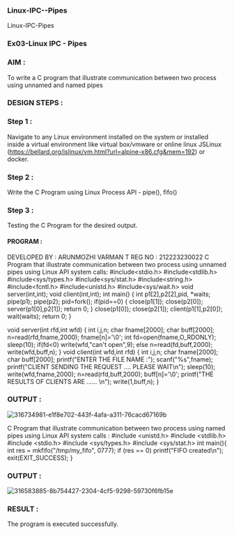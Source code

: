 ### Linux-IPC--Pipes
Linux-IPC-Pipes

### Ex03-Linux IPC - Pipes
### AIM :
To write a C program that illustrate communication between two process using unnamed and named pipes

### DESIGN STEPS :
### Step 1 :
Navigate to any Linux environment installed on the system or installed inside a virtual environment like virtual box/vmware or online linux JSLinux (https://bellard.org/jslinux/vm.html?url=alpine-x86.cfg&mem=192) or docker.

### Step 2 :
Write the C Program using Linux Process API - pipe(), fifo()

### Step 3 :
Testing the C Program for the desired output.

#### PROGRAM :
DEVELOPED BY : ARUNMOZHI VARMAN T
REG NO : 212223230022
C Program that illustrate communication between two process using unnamed pipes using Linux API system calls:
#include<stdio.h>
#include<stdlib.h>
#include<sys/types.h> 
#include<sys/stat.h> 
#include<string.h> 
#include<fcntl.h> 
#include<unistd.h>
#include<sys/wait.h>
void server(int,int); 
void client(int,int); 
int main() 
{ 
int p1[2],p2[2],pid, *waits; 
pipe(p1); 
pipe(p2); 
pid=fork(); 
if(pid==0) { 
close(p1[1]); 
close(p2[0]); 
server(p1[0],p2[1]); return 0;
 } 
close(p1[0]); 
close(p2[1]); 
client(p1[1],p2[0]); 
wait(waits); 
return 0; 
} 

void server(int rfd,int wfd) 
{ 
int i,j,n; 
char fname[2000]; 
char buff[2000];
n=read(rfd,fname,2000);
fname[n]='\0';
int fd=open(fname,O_RDONLY);
sleep(10); 
if(fd<0) 
write(wfd,"can't open",9); 
else 
n=read(fd,buff,2000); 
write(wfd,buff,n); 
}
void client(int wfd,int rfd) {
int i,j,n; char fname[2000];
char buff[2000];
printf("ENTER THE FILE NAME :");
scanf("%s",fname);
printf("CLIENT SENDING THE REQUEST .... PLEASE WAIT\n");
sleep(10);
write(wfd,fname,2000);
n=read(rfd,buff,2000);
buff[n]='\0';
printf("THE RESULTS OF CLIENTS ARE ...... \n"); write(1,buff,n);
}
### OUTPUT :
![316734981-e1f8e702-443f-4afa-a311-76cacd67169b](https://github.com/shivanshyam79/Linux-IPC-Pipes/assets/151513860/16d939eb-a982-441b-a1b4-f8aafa1f157f)


C Program that illustrate communication between two process using named pipes using Linux API system calls :
#include <unistd.h>
#include <stdlib.h>
#include <stdio.h>
#include <sys/types.h>
#include <sys/stat.h>
int main(){
int res = mkfifo("/tmp/my_fifo", 0777);
if (res == 0) printf("FIFO created\n");
exit(EXIT_SUCCESS);
}
### OUTPUT :
![316583885-8b754427-2304-4cf5-9298-59730f6fb15e](https://github.com/shivanshyam79/Linux-IPC-Pipes/assets/151513860/8133968a-bd93-4c45-b1f6-0311fd5ba6da)

### RESULT :
The program is executed successfully.


